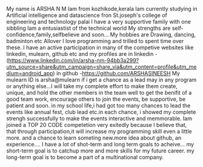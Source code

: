 My name is ARSHA N M
Iam from kozhikode,kerala
Iam currently studying in Artificial intelligence and datascience fron St.joseph's college of engineering and technology palai
I have a very supportive family with one sibbling
Iam a entusiastist of the technical world
My strengths are self-confidence,family,selfbelieve and soon...
My hobbies are Drawing, dancing, badminton etc
Allover I love programming and trilled to spent time over these.
I have an active participation in many of the competive websites like linkedin, mulearn, github etc and my profiles are 
in linkedin - (https://www.linkedin.com/in/arsha-nm-94bb3a299?utm_source=share&utm_campaign=share_via&utm_content=profile&utm_medium=android_app)
in github -https://github.com/ARSHASINEESH
My mulearn ID is arsha@mulearn
if i get a chance as a lead may in any program or anything else...I will take my complete effort to make them create, unique, and hold the other members in the team 
 well to get the benifit of a good team work, encourage others to join the events, be supportive, be patient and soon.
 in my school life,i had got too many chances to lead the events like annual fest, club lead etc.in each chance, i showed my complete strengh successfully
 to make the events interactive and memmorable.
 Iam joined a TOP 20 CODE competetion very exitedly because I believe that, that through participation,it will increase my programming skill even a little more.
 and a chance to learn someting new.more idea about github, an experience....
 I have a lot of shot-term and long term goals to acheive...
my short-term goal is to catchup more and more skills for my future career.
my long-term goal is to become a part of a multinational company.
